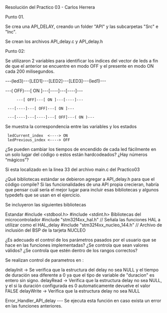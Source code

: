 Resolución del Practico 03 - Carlos Herrera

Punto 01. 

Se crea una API_DELAY, creando un folder "API" y las subcarpetas "Src" e "Inc".

Se crean los archivos API_delay.c y API_delay.h


Punto 02:

Se utilizaron 2 variables para identificar los indices del vector de leds a fin de que el anterior se encuentre en modo OFF y el presente en modo ON cada 200 milisegundos.

---(led3)---[LED1]---[LED2]---[LED3]---(led1)---

---( OFF)---[ ON ]---[----]---[----]---

         ---[ OFF]---[ ON ]---[----]---
	 
	 ---[----]---[ OFF]---[ ON ]---
	 
	 ---[----]---[----]---[ OFF]---( ON )---

Se muestra la correspondencia entre las variables y los estados

	 ledCurrent_index  <----> ON
	 ledPrevious_index <----> OFF

¿Se pueden cambiar los tiempos de encendido de cada led fácilmente en un solo lugar del código o estos están hardcodeados? ¿Hay números “mágicos”?

Si esta localizado en la linea 33 del archivo main.c del Practico03


¿Qué bibliotecas estándar se debieron agregar a API_delay.h para que el código compile? Si las funcionalidades de una API propia crecieran, habría que pensar cuál sería el mejor lugar para incluir esas bibliotecas y algunos typedefs que se usan en el ejercicio.

Se incluyeron las siguientes bibliotecas

Estandar
#include <stdbool.h>
#include <stdint.h>
Bibliotecas del microcontrolador
#include "stm32f4xx_hal.h"		// Señala las funciones HAL a utilizar como el HAL_delay
#include "stm32f4xx_nucleo_144.h"	// Archivo de inclusión del BSP de la tarjeta NUCLEO


¿Es adecuado el control de los parámetros pasados por el usuario que se hace en las funciones implementadas? ¿Se controla que sean valores válidos? ¿Se controla que estén dentro de los rangos correctos?

Se realizan control de parametros en :

delayInit  -> Se verifica que la estructura del delay no sea NULL y el tiempo de duración sea diferente a 0 ya que el tipo de variable de "duracion" es entero sin signo.
delayRead  -> Verifica que la estructura delay no sea NULL, y el si la duración configurada es 0 automaticamente devuelve el valor FALSE
delayWrite -> Verifica que la estructura delay no sea NULL

Error_Handler_API_delay --- Se ejecuta esta función en caso exista un error en las funciones anteriores.






